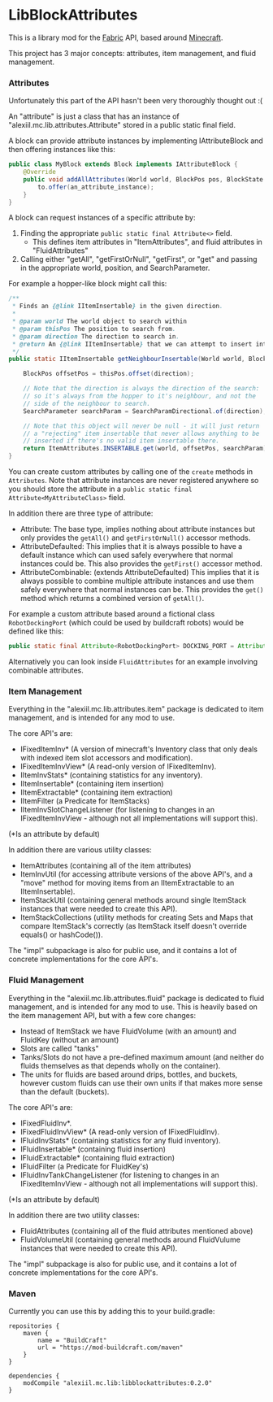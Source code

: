 # LibBlockAttributes

This is a library mod for the [Fabric](https://fabricmc.net/) API, based around [Minecraft](https://minecraft.net).

This project has 3 major concepts: attributes, item management, and fluid management.

### Attributes

Unfortunately this part of the API hasn't been very thoroughly thought out :(

An "attribute" is just a class that has an instance of "alexiil.mc.lib.attributes.Attribute" stored in a public static final field.

A block can provide attribute instances by implementing IAttributeBlock and then offering instances like this:

```java
public class MyBlock extends Block implements IAttributeBlock {
    @Override
    public void addAllAttributes(World world, BlockPos pos, BlockState state, AttributeList<?> to) {
        to.offer(an_attribute_instance);
    }
}
```

A block can request instances of a specific attribute by:

1. Finding the appropriate `public static final Attribute<>` field.
    - This defines item attributes in "ItemAttributes", and fluid attributes in "FluidAttributes"
2. Calling either "getAll", "getFirstOrNull", "getFirst", or "get" and passing in the appropriate world, position, and SearchParameter.

For example a hopper-like block might call this:

```java
/**
 * Finds an {@link IItemInsertable} in the given direction.
 *
 * @param world The world object to search within
 * @param thisPos The position to search from.
 * @param direction The direction to search in.
 * @return An {@link IItemInsertable} that we can attempt to insert into.
 */
public static IItemInsertable getNeighbourInsertable(World world, BlockPos thisPos, Direction direction) {

    BlockPos offsetPos = thisPos.offset(direction);

    // Note that the direction is always the direction of the search:
    // so it's always from the hopper to it's neighbour, and not the
    // side of the neighbour to search.
    SearchParameter searchParam = SearchParamDirectional.of(direction);

    // Note that this object will never be null - it will just return
    // a "rejecting" item insertable that never allows anything to be
    // inserted if there's no valid item insertable there. 
    return ItemAttributes.INSERTABLE.get(world, offsetPos, searchParam);
}
```

You can create custom attributes by calling one of the `create` methods in `Attributes`.
Note that attribute instances are never registered anywhere so you should store the
attribute in a `public static final Attribute<MyAttributeClass>` field.

In addition there are three type of attribute:

- Attribute: The base type, implies nothing about attribute instances but only provides the `getAll()` and `getFirstOrNull()` accessor methods.
- AttributeDefaulted: This implies that it is always possible to have a default instance which can used safely everywhere that normal instances could be. This also provides the `getFirst()` accessor method.
- AttributeCombinable: (extends AttributeDefaulted) This implies that it is always possible to combine multiple attribute instances and use them safely everywhere that normal instances can be. This provides the `get()` method which returns a combined version of `getAll()`.

For example a custom attribute based around a fictional class `RobotDockingPort` (which could be used by buildcraft robots) would be defined like this:

```java
public static final Attribute<RobotDockingPort> DOCKING_PORT = Attributes.create(RobotDockingPort.class);
```

Alternatively you can look inside `FluidAttributes` for an example involving combinable attributes.

### Item Management

Everything in the "alexiil.mc.lib.attributes.item" package is dedicated to item management, and is intended for any mod to use.

The core API's are:

- IFixedItemInv* (A version of minecraft's Inventory class that only deals with indexed item slot accessors and modification).
- IFixedItemInvView* (A read-only version of IFixedItemInv).
- IItemInvStats* (containing statistics for any inventory).
- IItemInsertable* (containing item insertion)
- IItemExtractable* (containing item extraction)
- IItemFilter (a Predicate for ItemStacks)
- IItemInvSlotChangeListener (for listening to changes in an IFixedItemInvView - although not all implementations will support this).

(*Is an attribute by default)

In addition there are various utility classes:

- ItemAttributes (containing all of the item attributes)
- ItemInvUtil (for accessing attribute versions of the above API's, and a "move" method for moving items from an IItemExtractable to an IItemInsertable).
- ItemStackUtil (containing general methods around single ItemStack instances that were needed to create this API).
- ItemStackCollections (utility methods for creating Sets and Maps that compare ItemStack's correctly (as ItemStack itself doesn't override equals() or hashCode()).

The "impl" subpackage is also for public use, and it contains a lot of concrete implementations for the core API's.

### Fluid Management

Everything in the "alexiil.mc.lib.attributes.fluid" package is dedicated to fluid management, and is intended for any mod to use. This is heavily based on the item management API, but with a few core changes:

- Instead of ItemStack we have FluidVolume (with an amount) and FluidKey (without an amount)
- Slots are called "tanks"
- Tanks/Slots do not have a pre-defined maximum amount (and neither do fluids themselves as that depends wholly on the container).
- The units for fluids are based around drips, bottles, and buckets, however custom fluids can use their own units if that makes more sense than the default (buckets).

The core API's are:

- IFixedFluidInv*.
- IFixedFluidInvView* (A read-only version of IFixedFluidInv).
- IFluidInvStats* (containing statistics for any fluid inventory).
- IFluidInsertable* (containing fluid insertion)
- IFluidExtractable* (containing fluid extraction)
- IFluidFilter (a Predicate for FluidKey's)
- IFluidInvTankChangeListener (for listening to changes in an IFixedItemInvView - although not all implementations will support this).

(*Is an attribute by default)

In addition there are two utility classes:

- FluidAttributes (containing all of the fluid attributes mentioned above)
- FluidVolumeUtil (containing general methods around FluidVulume instances that were needed to create this API).

The "impl" subpackage is also for public use, and it contains a lot of concrete implementations for the core API's.

### Maven

Currently you can use this by adding this to your build.gradle:

```
repositories {
    maven {
        name = "BuildCraft"
        url = "https://mod-buildcraft.com/maven"
    }
}

dependencies {
    modCompile "alexiil.mc.lib:libblockattributes:0.2.0"
}
```
